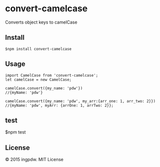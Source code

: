# convert-camelcase

Converts object keys to camelCase


## Install

```
$npm install convert-camelcase
```

## Usage

```
import CamelCase from 'convert-camelcase';
let camelCase = new CamelCase;

camelCase.convert({my_name: 'pdw'})
//{myName: 'pdw'}

camelCase.convert({my_name: 'pdw', my_arr:{arr_one: 1, arr_two: 2}})
//{myName: 'pdw', myArr: {arrOne: 1, arrTwo: 2}};

```

## test
$npm test

## License
© 2015 ingpdw. MIT License
